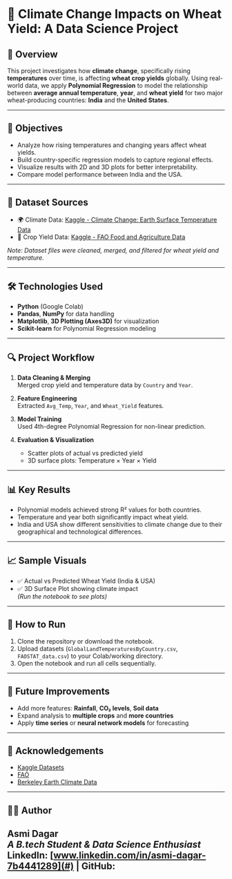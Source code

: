 # 🌾 Climate Change Impacts on Wheat Yield: A Data Science Project

## 📘 Overview

This project investigates how **climate change**, specifically rising **temperatures** over time, is affecting **wheat crop yields** globally. Using real-world data, we apply **Polynomial Regression** to model the relationship between **average annual temperature**, **year**, and **wheat yield** for two major wheat-producing countries: **India** and the **United States**.

---

## 🎯 Objectives

- Analyze how rising temperatures and changing years affect wheat yields.
- Build country-specific regression models to capture regional effects.
- Visualize results with 2D and 3D plots for better interpretability.
- Compare model performance between India and the USA.

---

## 📁 Dataset Sources

- 🌍 Climate Data: [Kaggle - Climate Change: Earth Surface Temperature Data](https://www.kaggle.com/datasets/berkeleyearth/climate-change-earth-surface-temperature-data)
- 🌾 Crop Yield Data: [Kaggle - FAO Food and Agriculture Data](https://www.kaggle.com/datasets/fao-statistics/food-agriculture-data)

*Note: Dataset files were cleaned, merged, and filtered for wheat yield and temperature.*

---

## 🛠️ Technologies Used

- **Python** (Google Colab)
- **Pandas**, **NumPy** for data handling
- **Matplotlib**, **3D Plotting (Axes3D)** for visualization
- **Scikit-learn** for Polynomial Regression modeling

---

## 🔍 Project Workflow

1. **Data Cleaning & Merging**  
   Merged crop yield and temperature data by `Country` and `Year`.

2. **Feature Engineering**  
   Extracted `Avg_Temp`, `Year`, and `Wheat_Yield` features.

3. **Model Training**  
   Used 4th-degree Polynomial Regression for non-linear prediction.

4. **Evaluation & Visualization**  
   - Scatter plots of actual vs predicted yield  
   - 3D surface plots: Temperature × Year × Yield

---

## 📊 Key Results

- Polynomial models achieved strong R² values for both countries.
- Temperature and year both significantly impact wheat yield.
- India and USA show different sensitivities to climate change due to their geographical and technological differences.

---

## 📈 Sample Visuals

- ✅ Actual vs Predicted Wheat Yield (India & USA)  
- ✅ 3D Surface Plot showing climate impact  
*(Run the notebook to see plots)*

---

## 📌 How to Run

1. Clone the repository or download the notebook.
2. Upload datasets (`GlobalLandTemperaturesByCountry.csv`, `FAOSTAT_data.csv`) to your Colab/working directory.
3. Open the notebook and run all cells sequentially.

---

## 📎 Future Improvements

- Add more features: **Rainfall**, **CO₂ levels**, **Soil data**
- Expand analysis to **multiple crops** and **more countries**
- Apply **time series** or **neural network models** for forecasting

---

## 🙌 Acknowledgements

- [Kaggle Datasets](https://kaggle.com)
- [FAO](https://www.fao.org/)
- [Berkeley Earth Climate Data](http://berkeleyearth.org/)

---

## 👩‍💻 Author

**Asmi Dagar**  
*A B.tech Student & Data Science Enthusiast*  
LinkedIn: [www.linkedin.com/in/asmi-dagar-7b4441289](#) | GitHub: [](#)
---
